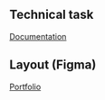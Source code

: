 ## Technical task

[Documentation](https://docs.google.com/spreadsheets/d/1azRSKj2AE0FayFVo_DkUqr6e6ZNelDiPhDzbWWYX3uc/edit?gid=0#gid=0)

## Layout (Figma)

[Portfolio](https://www.figma.com/file/fww6BUe77KIm14vo9i8Agm/Portfolio?type=design&node-id=2-9&mode=design&t=zcCmVU4iSoP0lhae-0)
